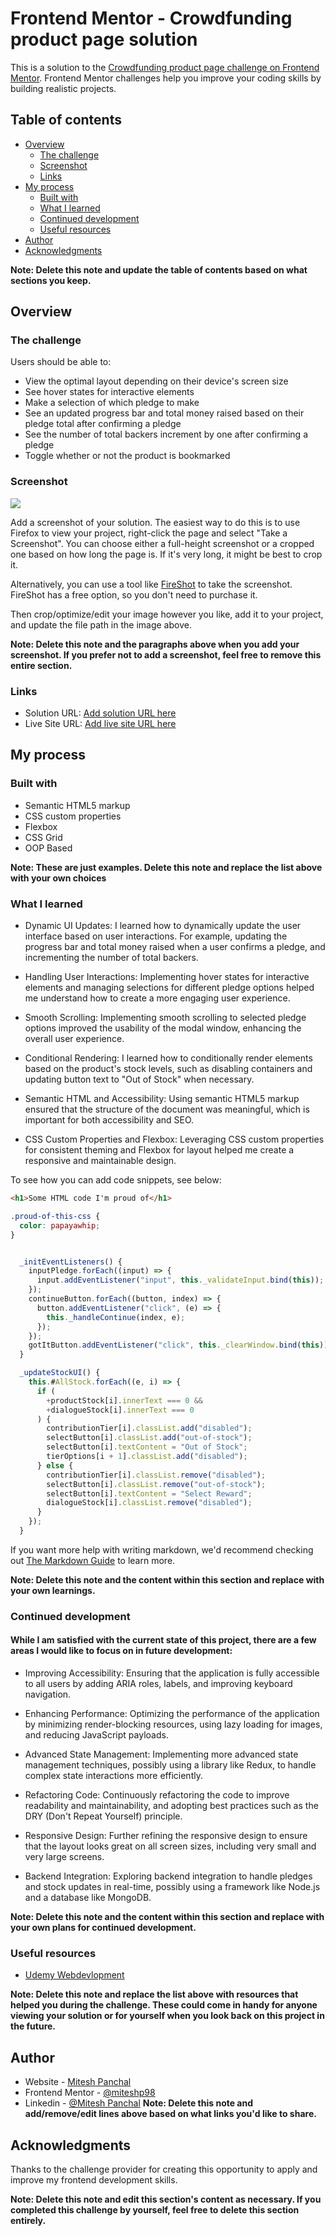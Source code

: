# Frontend Mentor - Crowdfunding product page solution

This is a solution to the [Crowdfunding product page challenge on Frontend Mentor](https://www.frontendmentor.io/challenges/crowdfunding-product-page-7uvcZe7ZR). Frontend Mentor challenges help you improve your coding skills by building realistic projects.

## Table of contents

- [Overview](#overview)
  - [The challenge](#the-challenge)
  - [Screenshot](#screenshot)
  - [Links](#links)
- [My process](#my-process)
  - [Built with](#built-with)
  - [What I learned](#what-i-learned)
  - [Continued development](#continued-development)
  - [Useful resources](#useful-resources)
- [Author](#author)
- [Acknowledgments](#acknowledgments)

**Note: Delete this note and update the table of contents based on what sections you keep.**

## Overview

### The challenge

Users should be able to:

- View the optimal layout depending on their device's screen size
- See hover states for interactive elements
- Make a selection of which pledge to make
- See an updated progress bar and total money raised based on their pledge total after confirming a pledge
- See the number of total backers increment by one after confirming a pledge
- Toggle whether or not the product is bookmarked

### Screenshot

![](./screenshot.jpg)

Add a screenshot of your solution. The easiest way to do this is to use Firefox to view your project, right-click the page and select "Take a Screenshot". You can choose either a full-height screenshot or a cropped one based on how long the page is. If it's very long, it might be best to crop it.

Alternatively, you can use a tool like [FireShot](https://getfireshot.com/) to take the screenshot. FireShot has a free option, so you don't need to purchase it.

Then crop/optimize/edit your image however you like, add it to your project, and update the file path in the image above.

**Note: Delete this note and the paragraphs above when you add your screenshot. If you prefer not to add a screenshot, feel free to remove this entire section.**

### Links

- Solution URL: [Add solution URL here](https://your-solution-url.com)
- Live Site URL: [Add live site URL here](https://your-live-site-url.com)

## My process

### Built with

- Semantic HTML5 markup
- CSS custom properties
- Flexbox
- CSS Grid
- OOP Based

**Note: These are just examples. Delete this note and replace the list above with your own choices**

### What I learned

- Dynamic UI Updates:
  I learned how to dynamically update the user interface based on user interactions. For example, updating the progress bar and total money raised when a user confirms a pledge, and incrementing the number of total backers.

- Handling User Interactions:
  Implementing hover states for interactive elements and managing selections for different pledge options helped me understand how to create a more engaging user experience.

- Smooth Scrolling:
  Implementing smooth scrolling to selected pledge options improved the usability of the modal window, enhancing the overall user experience.

- Conditional Rendering:
  I learned how to conditionally render elements based on the product's stock levels, such as disabling containers and updating button text to "Out of Stock" when necessary.

- Semantic HTML and Accessibility:
  Using semantic HTML5 markup ensured that the structure of the document was meaningful, which is important for
  both accessibility and SEO.

- CSS Custom Properties and Flexbox:
  Leveraging CSS custom properties for consistent theming and Flexbox for layout helped me create a responsive and maintainable design.

To see how you can add code snippets, see below:

```html
<h1>Some HTML code I'm proud of</h1>
```

```css
.proud-of-this-css {
  color: papayawhip;
}
```

```js

  _initEventListeners() {
    inputPledge.forEach((input) => {
      input.addEventListener("input", this._validateInput.bind(this));
    });
    continueButton.forEach((button, index) => {
      button.addEventListener("click", (e) => {
        this._handleContinue(index, e);
      });
    });
    gotItButton.addEventListener("click", this._clearWindow.bind(this));
  }

  _updateStockUI() {
    this.#AllStock.forEach((e, i) => {
      if (
        +productStock[i].innerText === 0 &&
        +dialogueStock[i].innerText === 0
      ) {
        contributionTier[i].classList.add("disabled");
        selectButton[i].classList.add("out-of-stock");
        selectButton[i].textContent = "Out of Stock";
        tierOptions[i + 1].classList.add("disabled");
      } else {
        contributionTier[i].classList.remove("disabled");
        selectButton[i].classList.remove("out-of-stock");
        selectButton[i].textContent = "Select Reward";
        dialogueStock[i].classList.remove("disabled");
      }
    });
  }
```

If you want more help with writing markdown, we'd recommend checking out [The Markdown Guide](https://www.markdownguide.org/) to learn more.

**Note: Delete this note and the content within this section and replace with your own learnings.**

### Continued development

#### While I am satisfied with the current state of this project, there are a few areas I would like to focus on in future development:

- Improving Accessibility:
  Ensuring that the application is fully accessible to all users by adding ARIA roles, labels, and improving keyboard navigation.

- Enhancing Performance:
  Optimizing the performance of the application by minimizing render-blocking resources, using lazy loading for images, and reducing JavaScript payloads.

- Advanced State Management:
  Implementing more advanced state management techniques, possibly using a library like Redux, to handle complex state interactions more efficiently.

- Refactoring Code:
  Continuously refactoring the code to improve readability and maintainability, and adopting best practices such as the DRY (Don't Repeat Yourself) principle.

- Responsive Design:
  Further refining the responsive design to ensure that the layout looks great on all screen sizes, including very small and very large screens.

- Backend Integration:
  Exploring backend integration to handle pledges and stock updates in real-time, possibly using a framework like Node.js and a database like MongoDB.

**Note: Delete this note and the content within this section and replace with your own plans for continued development.**

### Useful resources

- [Udemy Webdevlopment](https://www.udemy.com/share/101W9C3@2s1lShiGH32a3OJHMYullps9bvMmvxO_kykXK5ZGloqkGQDHawnryvbZtrMeQ8y81A==/)

**Note: Delete this note and replace the list above with resources that helped you during the challenge. These could come in handy for anyone viewing your solution or for yourself when you look back on this project in the future.**

## Author

- Website - [Mitesh Panchal](https://miteshp98.github.io/portfolio-website/)
- Frontend Mentor - [@miteshp98](https://www.frontendmentor.io/profile/miteshp98)
- Linkedin - [@Mitesh Panchal](https://www.linkedin.com/in/mitesh-panchal-356558126/)
  **Note: Delete this note and add/remove/edit lines above based on what links you'd like to share.**

## Acknowledgments

Thanks to the challenge provider for creating this opportunity to apply and improve my frontend development skills.

**Note: Delete this note and edit this section's content as necessary. If you completed this challenge by yourself, feel free to delete this section entirely.**

